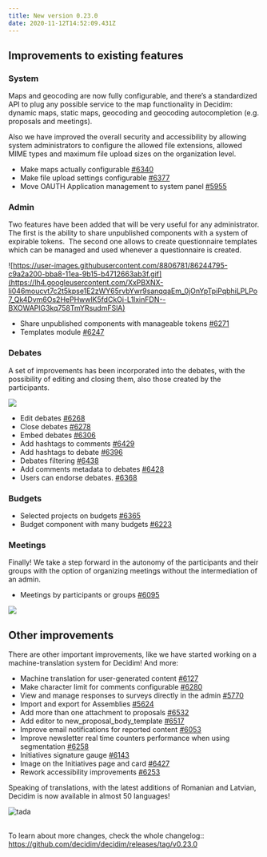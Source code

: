 ```yaml
---
title: New version 0.23.0
date: 2020-11-12T14:52:09.431Z
---
```

## Improvements to existing features

### System

Maps and geocoding are now fully configurable, and there’s a standardized API to plug any possible service to the map functionality in Decidim: dynamic maps, static maps, geocoding and geocoding autocompletion (e.g. proposals and meetings).

Also we have improved the overall security and accessibility by allowing system administrators to configure the allowed file extensions, allowed MIME types and maximum file upload sizes on the organization level.

* Make maps actually configurable [\#6340](https://github.com/decidim/decidim/pull/6340)
* Make file upload settings configurable [\#6377](https://github.com/decidim/decidim/pull/6377)
* Move OAUTH Application management to system panel [\#5955](https://github.com/decidim/decidim/pull/5955)

### Admin

Two features have been added that will be very useful for any administrator. The first is the ability to share unpublished components with a system of expirable tokens.  The second one allows to create questionnaire templates which can be managed and used whenever a questionnaire is created. 

![https://user-images.githubusercontent.com/8806781/86244795-c9a2a200-bba8-11ea-9b15-b4712663ab3f.gif](https://lh4.googleusercontent.com/XxPBXNX-li046moucvt7c2t5kpse1E2zWY65rvbYwr9sanqqaEm_0jOnYpTpiPqbhiLPLPo7_Qk4Dvm6Os2HePHwwlK5fdCkOi-L1lxinFDN--BXOWAPlG3kq758TmYRsudmFSlA)

* Share unpublished components with manageable tokens [\#6271](https://github.com/decidim/decidim/pull/6271)
* Templates module [\#6247](https://github.com/decidim/decidim/pull/6247)

### Debates

A set of improvements has been incorporated into the debates, with the possibility of editing and closing them, also those created by the participants.

![](https://lh4.googleusercontent.com/KGi3kW4OiAZZJN7ziXpC1s1WqYlAmyBnq69dLl74UpBRXBBbCQUtVu-jGcqJkW9yHIkqKyUJiqEnuxjT-I8pvC0IHRvmeMYt2GBM1eIShwmxuLFuj4Pm4O89m5XvtnDbzIdaHcxZ)

* Edit debates [\#6268](https://github.com/decidim/decidim/pull/6268)
* Close debates [\#6278](https://github.com/decidim/decidim/pull/6278)
* Embed debates [\#6306](https://github.com/decidim/decidim/pull/6306)
* Add hashtags to comments [\#6429](https://github.com/decidim/decidim/pull/6429)
* Add hashtags to debate [\#6396](https://github.com/decidim/decidim/pull/6396)
* Debates filtering [\#6438](https://github.com/decidim/decidim/pull/6438)
* Add comments metadata to debates [\#6428](https://github.com/decidim/decidim/pull/6428)
* Users can endorse debates. [\#6368](https://github.com/decidim/decidim/pull/6368)

### Budgets

* Selected projects on budgets [\#6365](https://github.com/decidim/decidim/pull/6365)
* Budget component with many budgets [\#6223](https://github.com/decidim/decidim/pull/6223)

### Meetings

Finally! We take a step forward in the autonomy of the participants and their groups with the option of organizing meetings without the intermediation of an admin.

* Meetings by participants or groups [\#6095](https://github.com/decidim/decidim/pull/6095)

![](https://lh6.googleusercontent.com/u09zwb7QF64o4EGEypAdePeCRsv4GlYU7i9wRhSIfzDGOptAS27NHL8rWa4CJcLT-cDl279M4ubVX_kTFYmxDGbUkd9Rga87vXu4vEhF96-k6NWZr2-SQRhAjnjvaQm2wDHsTjZh)

## Other improvements

There are other important improvements, like we have started working on a machine-translation system for Decidim! And more:

* Machine translation for user-generated content [\#6127](https://github.com/decidim/decidim/pull/6127)
* Make character limit for comments configurable [\#6280](https://github.com/decidim/decidim/pull/6280)
* View and manage responses to surveys directly in the admin [\#5770](https://github.com/decidim/decidim/pull/5770)
* Import and export for Assemblies [\#5624](https://github.com/decidim/decidim/pull/5624)
* Add more than one attachment to proposals [\#6532](https://github.com/decidim/decidim/pull/6532)
* Add editor to new_proposal_body_template [\#6517](https://github.com/decidim/decidim/pull/6517)
* Improve email notifications for reported content [\#6053](https://github.com/decidim/decidim/pull/6053)
* Improve newsletter real time counters performance when using segmentation [\#6258](https://github.com/decidim/decidim/pull/6258)
* Initiatives signature gauge [\#6143](https://github.com/decidim/decidim/pull/6143)
* Image on the Initiatives page and card [\#6427](https://github.com/decidim/decidim/pull/6427)
* Rework accessibility improvements [\#6253](https://github.com/decidim/decidim/pull/6253)

Speaking of translations, with the latest additions of Romanian and Latvian, Decidim is now available in almost 50 languages!

 ![tada](https://github.githubassets.com/images/icons/emoji/unicode/1f389.png)

\
To learn about more changes, check the whole changelog:: <https://github.com/decidim/decidim/releases/tag/v0.23.0>